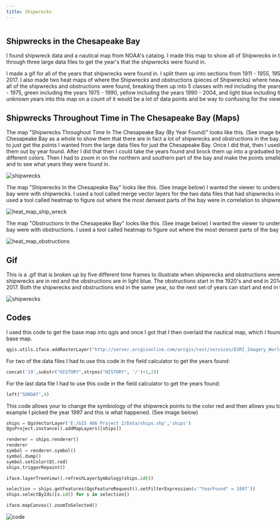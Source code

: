 ```yaml
---
title: Shipwrecks 
---
```

<!--This is the first row of projects -->
<div style="display:table-row; width:100%; table-layout: fixed">
<div style="display: table-cell; width:370px; margin-right:3px" markdown="1">


 
## Shipwrecks in the Chesapeake Bay

I found shipwreck data and a nautical map from NOAA's catalog. I made this map to show all of Shipwrecks
in the Chesapeake Bay by year found. I had to sort through three large data files to get the year's that the shipwrecks
were found in.

I made a gif for all of the years that shipwrecks were found in. I split them up into sections from 1911 - 1955,
1955 - 1975, 1975 - 1990, 1990 - 2004, 2004 - 2017.
I also made two heat maps of where the Shipwrecks and obstructions (pieces of Shipwrecks) where heavily populated at. Last I made a map of where all of
the shipwrecks and obstructions were found, breaking them up into 5 classes with red including the years 1911 - 1955, dark blue including the years 1955 - 1975,
green including the years 1975 - 1990, yellow including the years 1990 - 2004, and light blue including the years 2004 - 2017. I did not include the unknown years
into this map on a count of it would be a lot of data points and be way to confusing for the viewer.


## Shipwrecks Throughout Time in The Chesapeake Bay (Maps)

The map "Shipwrecks Throughout Time In The Chesapeake Bay (By Year Found)" looks like this. (See image below)
I wanted the viewer to see the Chesapeake Bay as a whole to show them that there are in fact a lot of
shipwrecks and obstructions in the bay. I had to use a tool called extract/clip by extract to just get
the points I wanted from the large data files for just the Chesapeake Bay. Once I did that, then I used the
codes (found in the section codes) to sort them out by year found. After I did that then I could take the years found
and brock them up into a graduated by year found which I then broke up into different colors.
Then I had to zoom in on the northern and southern part of the bay and make the points smaller in order for
the viewer to see all of the points and to see what years they were found in.

![shipwrecks](https://user-images.githubusercontent.com/42807705/49679834-5f715c00-fa5c-11e8-9aa3-349906773470.jpg)
 
The map "Shipwrecks In the Chesapeake Bay" looks like this. (See image below) I wanted the viewer to understand
where the heavily densest parts of the bay were with shipwrecks. I used a tool called merge vector layers for the
two data files that had shipwrecks in them. After I merged them together I then used a tool called
heatmap to figure out where the most densest parts of the bay were in correlation to shipwrecks.

![heat_map_ship_wreck](https://user-images.githubusercontent.com/42807705/49679850-7021d200-fa5c-11e8-84c5-0d4cea04b716.png)

The map "Obstructions In the Chesapeake Bay" looks like this. (See image below) I wanted the viewer to understand
where the heavily densest parts of the bay were with obstructions. I used a tool called
heatmap to figure out where the most densest parts of the bay were in correlation to obstructions.

![heat_map_obstructions](https://user-images.githubusercontent.com/42807705/49679846-6dbf7800-fa5c-11e8-90bc-b319dc3c3070.png)

## Gif

 This is a .gif that is broken up by five different time frames to illustrate when shipwrecks and obstructions were
 found throughout the Chesapeake Bay. The shipwrecks are in red and the obstructions are in light blue. The obstructions
 start in the 1920's and end in 2014, while the shipwrecks start in 1911 and end in 2017. Both the shipwrecks and
 obstructions end in the same year, so the next set of years can start and end in the same year.

![shipwrecks](https://user-images.githubusercontent.com/42807705/49527526-2086af00-f880-11e8-95a7-236cb3be45d7.gif)

## Codes

 I used this code to get the base map into qgis and once I got that I then overlaid the nautical map, which I found from NOAA's catalog, to put on top
 of the base map.
 ````Python
 qgis.utils.iface.addRasterLayer("http://server.arcgisonline.com/arcgis/rest/services/ESRI_Imagery_World_2D/MapServer?f=json&pretty=true","raster")
 ````

 For two of the data files I had to use this code in the field calculator to get the years found:
 ````Python
 concat('19',substr("HISTORY",strpos("HISTORY", '/')+1,2))
 ````

 For the last data file I had to use this code in the field calculator to get the years found:
 ````Python
 left("SORDAT",4)
 ````

This code allows your to change the symbiology of the shipwreck points
to the color red and then allows you to select the year to which you
want to view. For example I picked the year 1997 and this is what happened. (See image below)

````Python
ships = QgsVectorLayer('E:/GIS 486 Project 2/Data/ships.shp','ships')
QgsProject.instance().addMapLayers([ships])

renderer = ships.renderer()
renderer
symbol = renderer.symbol()
symbol.dump()
symbol.setColor(Qt.red)
ships.triggerRepaint()

iface.layerTreeView().refreshLayerSymbology(ships.id())

selection = ships.getFeatures(QgsFeatureRequest().setFilterExpression(u'"YearFound" = 1997'))
ships.selectByIds([s.id() for s in selection])

iface.mapCanvas().zoomToSelected()
````
![code](https://user-images.githubusercontent.com/42807705/49679857-83cd3880-fa5c-11e8-9c97-2d05c30e6ac0.JPG)


